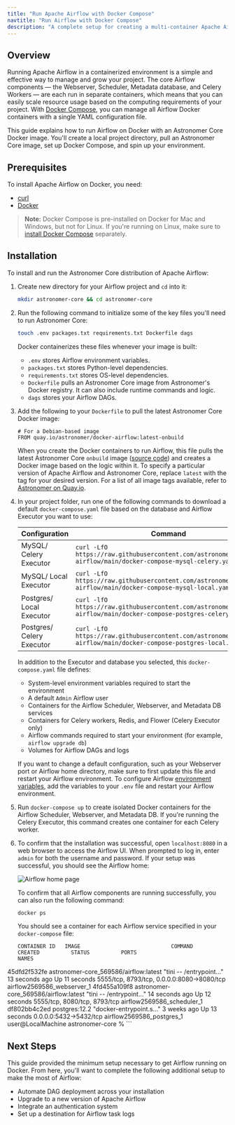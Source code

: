 ```yaml
---
title: "Run Apache Airflow with Docker Compose"
navtitle: "Run Airflow with Docker Compose"
description: "A complete setup for creating a multi-container Apache Airflow application with Docker Compose and Astronomer Core."
---
```


## Overview

Running Apache Airflow in a containerized environment is a simple and effective way to manage and grow your project. The core Airflow components — the Webserver, Scheduler, Metadata database, and Celery Workers — are each run in separate containers, which means that you can easily scale resource usage based on the computing requirements of your project. With [Docker Compose](https://docs.docker.com/compose/), you can manage all Airflow Docker containers with a single YAML configuration file.

This guide explains how to run Airflow on Docker with an Astronomer Core Docker image. You'll create a local project directory, pull an Astronomer Core image, set up Docker Compose, and spin up your environment.

## Prerequisites

To install Apache Airflow on Docker, you need:

- [curl](https://curl.se/download.html)
- [Docker](https://docs.docker.com/get-docker/)

> **Note:** Docker Compose is pre-installed on Docker for Mac and Windows, but not for Linux. If you're running on Linux, make sure to [install Docker Compose](https://docs.docker.com/compose/install/) separately.

## Installation

To install and run the Astronomer Core distribution of Apache Airflow:

1. Create new directory for your Airflow project and `cd` into it:

    ```sh
    mkdir astronomer-core && cd astronomer-core
    ```

2. Run the following command to initialize some of the key files you'll need to run Astronomer Core:

    ```sh
    touch .env packages.txt requirements.txt Dockerfile dags
    ```

    Docker containerizes these files whenever your image is built:

    - `.env` stores Airflow environment variables.
    - `packages.txt` stores Python-level dependencies.
    - `requirements.txt` stores OS-level dependencies.
    - `Dockerfile` pulls an Astronomer Core image from Astronomer's Docker registry. It can also include runtime commands and logic.
    - `dags` stores your Airflow DAGs.


3. Add the following to your `Dockerfile` to pull the latest Astronomer Core Docker image:

    ```
    # For a Debian-based image
    FROM quay.io/astronomer/docker-airflow:latest-onbuild
    ```

    When you create the Docker containers to run Airflow, this file pulls the latest Astronomer Core `onbuild` image ([source code](https://github.com/astronomer/ap-airflow/)) and creates a Docker image based on the logic within it. To specify a particular version of Apache Airflow and Astronomer Core, replace `latest` with the tag for your desired version. For a list of all image tags available, refer to [Astronomer on Quay.io](https://quay.io/repository/astronomer/ap-airflow?tab=tags).

4. In your project folder, run one of the following commands to download a default `docker-compose.yaml` file based on the database and Airflow Executor you want to use:

    | Configuration | Command |
    |---------------|---------|
    | MySQL/ Celery Executor |`curl -LfO https://raw.githubusercontent.com/astronomer/docker-airflow/main/docker-compose-mysql-celery.yaml`|
    | MySQL/ Local Executor |`curl -LfO https://raw.githubusercontent.com/astronomer/docker-airflow/main/docker-compose-mysql-local.yaml`|
    | Postgres/ Local Executor |`curl -lfO https://raw.githubusercontent.com/astronomer/docker-airflow/main/docker-compose-postgres-celery.yaml`|
    | Postgres/ Celery Executor |`curl -LfO https://raw.githubusercontent.com/astronomer/docker-airflow/main/docker-compose-postgres-local.yaml` |

    In addition to the Executor and database you selected, this `docker-compose.yaml` file defines:

    - System-level environment variables required to start the environment
    - A default `Admin` Airflow user
    - Containers for the Airflow Scheduler, Webserver, and Metadata DB services
    - Containers for Celery workers, Redis, and Flower (Celery Executor only)
    - Airflow commands required to start your environment (for example, `airflow upgrade db`)
    - Volumes for Airflow DAGs and logs

    If you want to change a default configuration, such as your Webserver port or Airflow home directory, make sure to first update this file and restart your Airflow environment. To configure Airflow [environment variables](https://airflow.apache.org/docs/apache-airflow/stable/configurations-ref.html), add the variables to your `.env` file and restart your Airflow environment.

5. Run `docker-compose up` to create isolated Docker containers for the Airflow Scheduler, Webserver, and Metadata DB. If you're running the Celery Executor, this command creates one container for each Celery worker.

6. To confirm that the installation was successful, open `localhost:8080` in a web browser to access the Airflow UI. When prompted to log in, enter `admin` for both the username and password. If your setup was successful, you should see the Airflow home:

    ![Airflow home page](https://assets2.astronomer.io/main/docs/airflow-ui/ac-install.png)

    To confirm that all Airflow components are running successfully, you can also run the following command:

    ```sh
    docker ps
    ```

    You should see a container for each Airflow service specified in your `docker-compose` file:

    ```
    CONTAINER ID   IMAGE                             COMMAND                  CREATED          STATUS          PORTS                                        NAMES
45dfd2f532fe   astronomer-core_569586/airflow:latest   "tini -- /entrypoint…"   13 seconds ago   Up 11 seconds   5555/tcp, 8793/tcp, 0.0.0.0:8080->8080/tcp   airflow2569586_webserver_1
4fd455a109f8   astronomer-core_569586/airflow:latest   "tini -- /entrypoint…"   14 seconds ago   Up 12 seconds   5555/tcp, 8080/tcp, 8793/tcp                 airflow2569586_scheduler_1
df802bb4c2ed   postgres:12.2                     "docker-entrypoint.s…"   3 weeks ago      Up 13 seconds   0.0.0.0:5432->5432/tcp                       airflow2569586_postgres_1
user@LocalMachine astronomer-core %
    ```

## Next Steps

This guide provided the minimum setup necessary to get Airflow running on Docker. From here, you'll want to complete the following additional setup to make the most of Airflow:

- Automate DAG deployment across your installation
- Upgrade to a new version of Apache Airflow
- Integrate an authentication system
- Set up a destination for Airflow task logs
